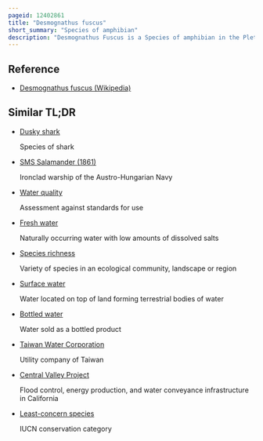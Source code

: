 ```yaml
---
pageid: 12402861
title: "Desmognathus fuscus"
short_summary: "Species of amphibian"
description: "Desmognathus Fuscus is a Species of amphibian in the Plethodontidae Family. The Species is usually called the Dusky Salamander or northern dusky Salamander to distinguish it from Populations in the southern united States which form several distinct Species the southern Dusky Salamanders. The northern dusky Salamander is the most widespread Representative of its Genus in Canada. It can be found in eastern North America from eastern Canada Extreme to new Brunswick South to south Carolina. The Size of the Species' total Population is unknown but is assumed to easily exceed 100000. The Species' Habitat Differs somewhat geographically ; dusky Salamanders in the northern Part of the Range prefer rocky Woodland Streams, Seepages, and Springs, while those in the south Favor Floodplains, Sloughs, and muddy Places along upland Streams. They are most common where Water is running or trickling. They hide under various objects, such as leaves or rocks, either in or near water. Alternately they may enter Burrows for Protection. The dusky Salamander lays its Eggs near Water in Rock or Logs or in Cavities below Water. The Larval Stage which follows is normally aquatic."
---
```


## Reference

- [Desmognathus fuscus (Wikipedia)](https://en.wikipedia.org/?curid=12402861)

## Similar TL;DR

- [Dusky shark](/tldr/en/dusky-shark)

  Species of shark

- [SMS Salamander (1861)](/tldr/en/sms-salamander-1861)

  Ironclad warship of the Austro-Hungarian Navy

- [Water quality](/tldr/en/water-quality)

  Assessment against standards for use

- [Fresh water](/tldr/en/fresh-water)

  Naturally occurring water with low amounts of dissolved salts

- [Species richness](/tldr/en/species-richness)

  Variety of species in an ecological community, landscape or region

- [Surface water](/tldr/en/surface-water)

  Water located on top of land forming terrestrial bodies of water

- [Bottled water](/tldr/en/bottled-water)

  Water sold as a bottled product

- [Taiwan Water Corporation](/tldr/en/taiwan-water-corporation)

  Utility company of Taiwan

- [Central Valley Project](/tldr/en/central-valley-project)

  Flood control, energy production, and water conveyance infrastructure in California

- [Least-concern species](/tldr/en/least-concern-species)

  IUCN conservation category
